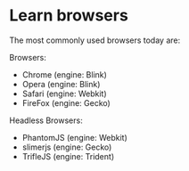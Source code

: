 # Learn browsers

The most commonly used browsers today are:

Browsers:

* Chrome (engine: Blink)
* Opera (engine: Blink)
* Safari (engine: Webkit)
* FireFox (engine: Gecko)

Headless Browsers:

* PhantomJS (engine: Webkit)
* slimerjs (engine: Gecko)
* TrifleJS (engine: Trident)






 






